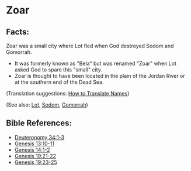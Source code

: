 # Zoar #

## Facts: ##

Zoar was a small city where Lot fled when God destroyed Sodom and Gomorrah.

* It was formerly known as "Bela" but was renamed "Zoar" when Lot asked God to spare this "small" city.
* Zoar is thought to have been located in the plain of the Jordan River or at the southern end of the Dead Sea.

(Translation suggestions: [How to Translate Names](en/ta-vol1/translate/man/translate-names))

(See also: [Lot](../other/lot.md), [Sodom](../other/sodom.md), [Gomorrah](../other/gomorrah.md))

## Bible References: ##

* [Deuteronomy 34:1-3](en/tn/deu/help/34/01)
* [Genesis 13:10-11](en/tn/gen/help/13/10)
* [Genesis 14:1-2](en/tn/gen/help/14/01)
* [Genesis 19:21-22](en/tn/gen/help/19/21)
* [Genesis 19:23-25](en/tn/gen/help/19/23)
